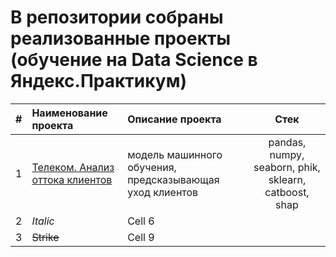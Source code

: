 # В репозитории собраны реализованные проекты (обучение на Data Science в Яндекс.Практикум)
| #  | **Наименование проекта**  | **Описание проекта**| **Стек** |
|:-- |:---------------| :-------------------| :-------------------:|
| 1        | [Телеком. Анализ оттока клиентов](https://github.com/Eugene-Glukhov/YP/blob/main/telecom-pr/telecom_Glukhov.ipynb)        |  модель машинного обучения, предсказывающая уход клиентов | pandas, numpy, seaborn, phik, sklearn, catboost, shap        |
| 2         | *Italic*        | Cell 6        | |
| 3         | ~~Strike~~      | Cell 9        | |
